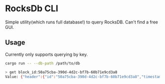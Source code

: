 # RocksDb CLI

Simple utility(which runs full database!) to query RocksDB. Can't find a free GUI.

## Usage

Currently only supports querying by key.

```bash
cargo run -- --db-path /path/to/db
```

```bash
> get block_id:50a75cba-390d-4d2c-bf7b-60b71e9cd3a8
Value: {"header":{"id":"50a75cba-390d-4d2c-bf7b-60b71e9cd3a8","timestamp":1676126840571,"creator":"12D3KooWSRicihcusHTengn6UT3NqwRVFSS74VQFcE5D8Wak87SU","height":0,"label":"50a75cba-390d-4d2c-bf7b-60b71e9cd3a8"},"signed_messages":[],"signature":{"signature":"77bf2925e1ecc0f29e3798df9cc5cbb7d0596ce62cb5189598886a5b7a9b3e2875c044f4e80a99d5bb50eb21c41914fe83f8881340d07a70979981b357871103","public_key":"0801122011c3056299123c6ee3b3c5647aa68791f9edb70344a77097956ea50f0bd0c3c9"}}
```
